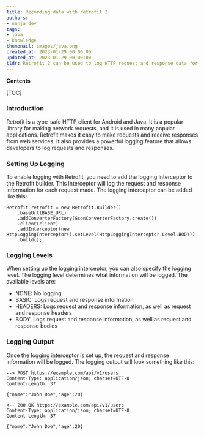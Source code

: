 ```yaml
---
title: Recording data with retrofit 2
authors:
- nanja_dev
tags:
- java
- knowledge
thumbnail: images/java.png
created_at: 2023-01-29 00:00:00
updated_at: 2023-01-29 00:00:00
tldr: Retrofit 2 can be used to log HTTP request and response data for debugging purposes by using the HttpLoggingInterceptor class.
---
```


**Contents**

[TOC]

### Introduction

Retrofit is a type-safe HTTP client for Android and Java. It is a popular library for making network requests, and it is used in many popular applications. Retrofit makes it easy to make requests and receive responses from web services. It also provides a powerful logging feature that allows developers to log requests and responses.

### Setting Up Logging

To enable logging with Retrofit, you need to add the logging interceptor to the Retrofit builder. This interceptor will log the request and response information for each request made. The logging interceptor can be added like this:

```
Retrofit retrofit = new Retrofit.Builder()
    .baseUrl(BASE_URL)
    .addConverterFactory(GsonConverterFactory.create())
    .client(client)
    .addInterceptor(new HttpLoggingInterceptor().setLevel(HttpLoggingInterceptor.Level.BODY))
    .build();
```

### Logging Levels

When setting up the logging interceptor, you can also specify the logging level. The logging level determines what information will be logged. The available levels are:

- NONE: No logging
- BASIC: Logs request and response information
- HEADERS: Logs request and response information, as well as request and response headers
- BODY: Logs request and response information, as well as request and response bodies

### Logging Output

Once the logging interceptor is set up, the request and response information will be logged. The logging output will look something like this:

```
--> POST https://example.com/api/v1/users
Content-Type: application/json; charset=UTF-8
Content-Length: 37

{"name":"John Doe","age":20}

<-- 200 OK https://example.com/api/v1/users
Content-Type: application/json; charset=UTF-8
Content-Length: 37

{"name":"John Doe","age":20}
```

